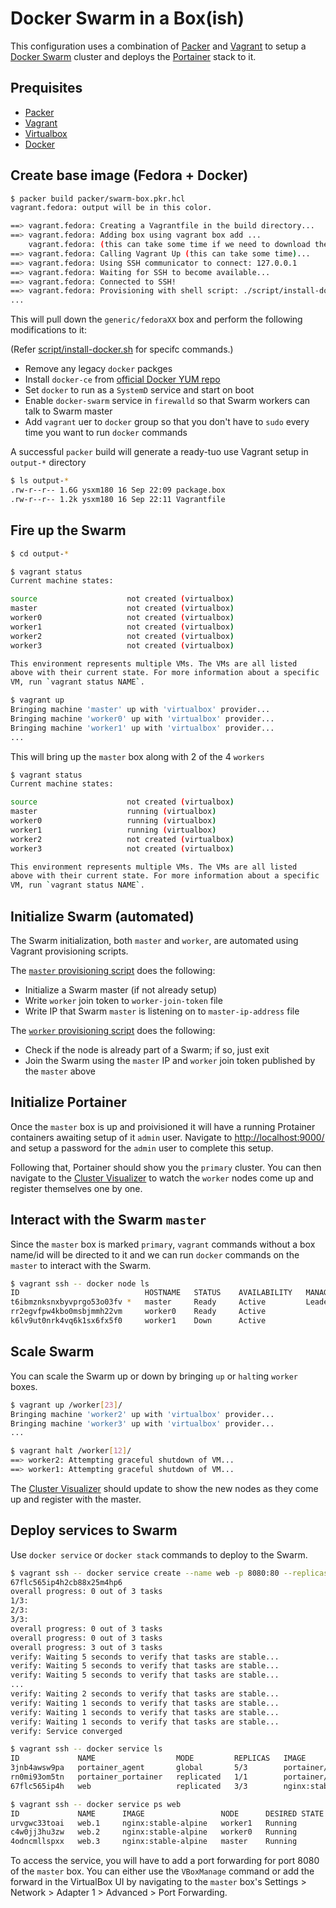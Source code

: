# Docker Swarm in a Box(ish)

This configuration uses a combination of [Packer](https://packer.io) and [Vagrant](https://vagrantup.com) to setup a
[Docker Swarm](https://docs.docker.com/engine/swarm/) cluster and deploys the [Portainer](https://www.portainer.io/)
stack to it.


## Prequisites

* [Packer](https://packer.io/downloads)
* [Vagrant](https://vagrantup.com/downloads)
* [Virtualbox](https://www.virtualbox.org/wiki/Downloads)
* [Docker](https://www.docker.com/get-started)


## Create base image (Fedora + Docker)

```sh
$ packer build packer/swarm-box.pkr.hcl
vagrant.fedora: output will be in this color.

==> vagrant.fedora: Creating a Vagrantfile in the build directory...
==> vagrant.fedora: Adding box using vagrant box add ...
    vagrant.fedora: (this can take some time if we need to download the box)
==> vagrant.fedora: Calling Vagrant Up (this can take some time)...
==> vagrant.fedora: Using SSH communicator to connect: 127.0.0.1
==> vagrant.fedora: Waiting for SSH to become available...
==> vagrant.fedora: Connected to SSH!
==> vagrant.fedora: Provisioning with shell script: ./script/install-docker.sh
...
```

This will pull down the `generic/fedoraXX` box and perform the following modifications to it:

(Refer [script/install-docker.sh](script/install-docker.sh) for specifc commands.)

* Remove any legacy `docker` packges
* Install `docker-ce` from [official Docker YUM repo](https://download.docker.com/linux/fedora/docker-ce.repo)
* Set `docker` to run as a `SystemD` service and start on boot
* Enable `docker-swarm` service in `firewalld` so that Swarm workers can talk to Swarm master
* Add `vagrant` uer to `docker` group so that you don't have to `sudo` every time you want to run `docker` commands

A successful `packer` build will generate a ready-tuo use Vagrant setup in `output-*` directory

```sh
$ ls output-*
.rw-r--r-- 1.6G ysxm180 16 Sep 22:09 package.box
.rw-r--r-- 1.2k ysxm180 16 Sep 22:11 Vagrantfile
```


## Fire up the Swarm

```sh
$ cd output-*

$ vagrant status
Current machine states:

source                    not created (virtualbox)
master                    not created (virtualbox)
worker0                   not created (virtualbox)
worker1                   not created (virtualbox)
worker2                   not created (virtualbox)
worker3                   not created (virtualbox)

This environment represents multiple VMs. The VMs are all listed
above with their current state. For more information about a specific
VM, run `vagrant status NAME`.

$ vagrant up
Bringing machine 'master' up with 'virtualbox' provider...
Bringing machine 'worker0' up with 'virtualbox' provider...
Bringing machine 'worker1' up with 'virtualbox' provider...
...
```

This will bring up the `master` box along with 2 of the 4 `workers`

```sh
$ vagrant status
Current machine states:

source                    not created (virtualbox)
master                    running (virtualbox)
worker0                   running (virtualbox)
worker1                   running (virtualbox)
worker2                   not created (virtualbox)
worker3                   not created (virtualbox)

This environment represents multiple VMs. The VMs are all listed
above with their current state. For more information about a specific
VM, run `vagrant status NAME`.
```


## Initialize Swarm (automated)

The Swarm initialization, both `master` and `worker`, are automated using Vagrant provisioning scripts.

The [`master` provisioning script](script/init-swarm.sh) does the following:

* Initialize a Swarm master (if not already setup)
* Write `worker` join token to `worker-join-token` file
* Write IP that Swarm `master` is listening on to `master-ip-address` file

The [`worker` provisioning script](script/join-swarm.sh) does the following:

* Check if the node is already part of a Swarm; if so, just exit
* Join the Swarm using the `master` IP and `worker` join token published by the `master` above


## Initialize Portainer

Once the `master` box is up and proivisioned it will have a running Protainer containers awaiting setup of it `admin`
user. Navigate to [http://localhost:9000/](http://localhost:9000/) and setup a password for the `admin` user to complete
this setup.

Following that, Portainer should show you the `primary` cluster. You can then navigate to the [Cluster
Visualizer](http://localhost:9000/#!/1/docker/swarm/visualizer) to watch the `worker` nodes come up and register
themselves one by one.


## Interact with the Swarm `master`

Since the `master` box is marked `primary`, `vagrant` commands without a box name/id will be directed to it and we can
run `docker` commands on the `master` to interact with the Swarm.

```sh
$ vagrant ssh -- docker node ls
ID                            HOSTNAME   STATUS    AVAILABILITY   MANAGER STATUS   ENGINE VERSION
t6ibmznksnxbyvprgo53o03fv *   master     Ready     Active         Leader           20.10.8
rr2egvfpw4kbo0msbjmmh22vm     worker0    Ready     Active                          20.10.8
k6lv9ut0nrk4vq6k1sx6fx5f0     worker1    Down      Active                          20.10.8
```


## Scale Swarm

You can scale the Swarm up or down by bringing `up` or `halt`ing `worker` boxes.

```sh
$ vagrant up /worker[23]/
Bringing machine 'worker2' up with 'virtualbox' provider...
Bringing machine 'worker3' up with 'virtualbox' provider...
...

$ vagrant halt /worker[12]/
==> worker2: Attempting graceful shutdown of VM...
==> worker1: Attempting graceful shutdown of VM...
```

The [Cluster Visualizer](http://localhost:9000/#!/1/docker/swarm/visualizer) should update to show the new nodes as they
come up and register with the master.


## Deploy services to Swarm

Use `docker service` or `docker stack` commands to deploy to the Swarm.

```sh
$ vagrant ssh -- docker service create --name web -p 8080:80 --replicas 3 nginx:stable-alpine
67flc565ip4h2cb88x25m4hp6
overall progress: 0 out of 3 tasks
1/3:
2/3:
3/3:
overall progress: 0 out of 3 tasks
overall progress: 0 out of 3 tasks
overall progress: 3 out of 3 tasks
verify: Waiting 5 seconds to verify that tasks are stable...
verify: Waiting 5 seconds to verify that tasks are stable...
verify: Waiting 5 seconds to verify that tasks are stable...
...
verify: Waiting 2 seconds to verify that tasks are stable...
verify: Waiting 1 seconds to verify that tasks are stable...
verify: Waiting 1 seconds to verify that tasks are stable...
verify: Waiting 1 seconds to verify that tasks are stable...
verify: Service converged

$ vagrant ssh -- docker service ls
ID             NAME                  MODE         REPLICAS   IMAGE                           PORTS
3jnb4awsw9pa   portainer_agent       global       5/3        portainer/agent:latest
rn0mi93om5tn   portainer_portainer   replicated   1/1        portainer/portainer-ce:latest   *:8000->8000/tcp, *:9000->9000/tcp
67flc565ip4h   web                   replicated   3/3        nginx:stable-alpine             *:8080->80/tcp

$ vagrant ssh -- docker service ps web
ID             NAME      IMAGE                 NODE      DESIRED STATE   CURRENT STATE                ERROR     PORTS
urvgwc33toai   web.1     nginx:stable-alpine   worker1   Running         Running about a minute ago
c4w0jj3hu3zw   web.2     nginx:stable-alpine   worker0   Running         Running about a minute ago
4odncmllspxx   web.3     nginx:stable-alpine   master    Running         Running about a minute ago
```

To access the service, you will have to add a port forwarding for port 8080 of the `master` box. You can either use the
`VBoxManage` command or add the forward in the VirtualBox UI by navigating to the `master` box's Settings > Network >
Adapter 1 > Advanced > Port Forwarding.
